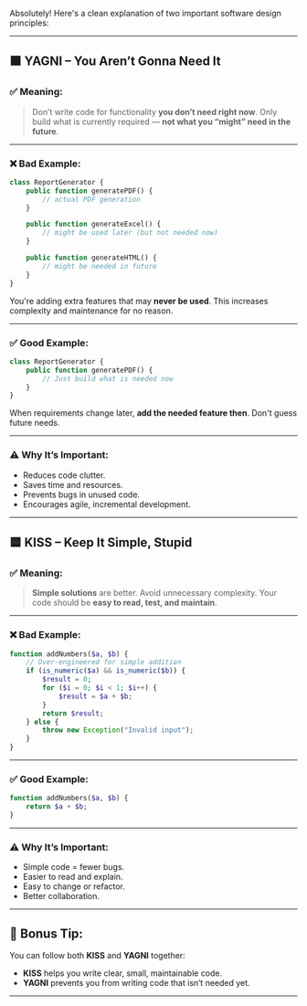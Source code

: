 Absolutely! Here's a clean explanation of two important software design principles:

---

## 🟪 **YAGNI – You Aren’t Gonna Need It**

### ✅ **Meaning:**

> Don’t write code for functionality **you don’t need right now**.
> Only build what is currently required — **not what you “might” need in the future**.

---

### ❌ Bad Example:

```php
class ReportGenerator {
    public function generatePDF() {
        // actual PDF generation
    }

    public function generateExcel() {
        // might be used later (but not needed now)
    }

    public function generateHTML() {
        // might be needed in future
    }
}
```

You're adding extra features that may **never be used**. This increases complexity and maintenance for no reason.

---

### ✅ Good Example:

```php
class ReportGenerator {
    public function generatePDF() {
        // Just build what is needed now
    }
}
```

When requirements change later, **add the needed feature then**. Don't guess future needs.

---

### ⚠️ Why It’s Important:

* Reduces code clutter.
* Saves time and resources.
* Prevents bugs in unused code.
* Encourages agile, incremental development.

---

## 🟦 **KISS – Keep It Simple, Stupid**

### ✅ **Meaning:**

> **Simple solutions** are better.
> Avoid unnecessary complexity. Your code should be **easy to read, test, and maintain**.

---

### ❌ Bad Example:

```php
function addNumbers($a, $b) {
    // Over-engineered for simple addition
    if (is_numeric($a) && is_numeric($b)) {
        $result = 0;
        for ($i = 0; $i < 1; $i++) {
            $result = $a + $b;
        }
        return $result;
    } else {
        throw new Exception("Invalid input");
    }
}
```

---

### ✅ Good Example:

```php
function addNumbers($a, $b) {
    return $a + $b;
}
```

---

### ⚠️ Why It’s Important:

* Simple code = fewer bugs.
* Easier to read and explain.
* Easy to change or refactor.
* Better collaboration.

---

## 🔁 Bonus Tip:

You can follow both **KISS** and **YAGNI** together:

* **KISS** helps you write clear, small, maintainable code.
* **YAGNI** prevents you from writing code that isn’t needed yet.

---


